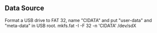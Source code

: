 ## Data Source
Format a USB drive to FAT 32, name "CIDATA" and put "user-data" and "meta-data" in USB root.
mkfs.fat -I -F 32 -n 'CIDATA' /dev/sdX
